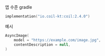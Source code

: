 앱 수준 gradle
```kotlin
implementation("io.coil-kt:coil:2.4.0")
```

예시
```kotlin
AsyncImage(
    model = "https://example.com/image.jpg",
    contentDescription = null,
)
```
